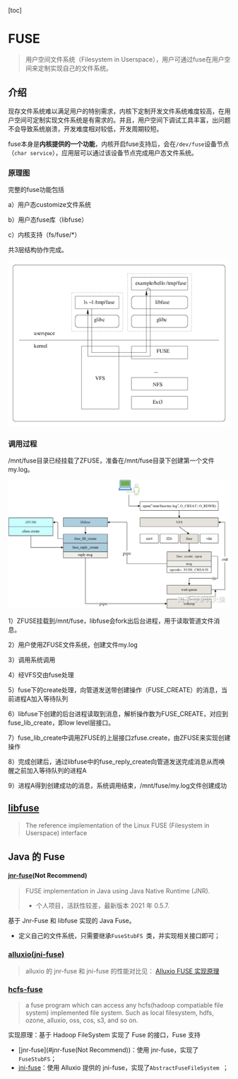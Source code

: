 [toc]

# FUSE

> 用户空间文件系统（Filesystem in Userspace），用户可通过fuse在用户空间来定制实现自己的文件系统。

## 介绍

现存文件系统难以满足用户的特别需求，内核下定制开发文件系统难度较高，在用户空间可定制实现文件系统是有需求的。并且，用户空间下调试工具丰富，出问题不会导致系统崩溃，开发难度相对较低，开发周期较短。

fuse本身是**内核提供的一个功能**，内核开启fuse支持后，会在`/dev/fuse`设备节点（`char service`），应用层可以通过该设备节点完成用户态文件系统。

### 原理图

完整的fuse功能包括

a）用户态customize文件系统

b）用户态fuse库（libfuse）

c）内核支持（fs/fuse/*）

共3层结构协作完成。

![bridge](pics/fuse_kernel_user.jpg)

### 调用过程

/mnt/fuse目录已经挂载了ZFUSE，准备在/mnt/fuse目录下创建第一个文件my.log。

<img src="pics\fuse_call.jpg" alt="img" style="zoom: 50%;" />

1）ZFUSE挂载到/mnt/fuse，libfuse会fork出后台进程，用于读取管道文件消息。

2）用户使用ZFUSE文件系统，创建文件my.log

3）调用系统调用

4）经VFS交由fuse处理

5）fuse下的create处理，向管道发送带创建操作（FUSE_CREATE）的消息，当前进程A加入等待队列

6）libfuse下创建的后台进程读取到消息，解析操作数为FUSE_CREATE，对应到fuse_lib_create，即low level层接口。

7）fuse_lib_create中调用ZFUSE的上层接口zfuse.create，由ZFUSE来实现创建操作

8）完成创建后，通过libfuse中的fuse_reply_create向管道发送完成消息从而唤醒之前加入等待队列的进程A

9）进程A得到创建成功的消息，系统调用结束，/mnt/fuse/my.log文件创建成功



## [libfuse](https://github.com/libfuse/libfuse)

> The reference implementation of the Linux FUSE (Filesystem in Userspace) interface



## Java 的 Fuse

#### [jnr-fuse](https://github.com/SerCeMan/jnr-fuse)(Not Recommend)

>  FUSE implementation in Java using Java Native Runtime (JNR).
>
>  - 个人项目，活跃性较差，最新版本 2021 年 0.5.7.

基于 Jnr-Fuse 和 libfuse 实现的 Java Fuse。

- 定义自己的文件系统，只需要继承`FuseStubFS `类，并实现相关接口即可；

### [alluxio(jni-fuse)](https://github.com/Alluxio/alluxio)

> alluxio 的 jnr-fuse 和 jni-fuse 的性能对比见： [Alluxio FUSE 实现原理](https://zhuanlan.zhihu.com/p/361151559)



### [hcfs-fuse](https://github.com/opendataio/hcfsfuse)

> a fuse program which can access any hcfs(hadoop compatiable file system) implemented file system. Such as local filesystem, hdfs, ozone, alluxio, oss, cos, s3, and so on.

实现原理：基于 Hadoop FileSystem 实现了 Fuse 的接口，Fuse 支持

- [jnr-fuse](#jnr-fuse(Not Recommend))：使用 jnr-fuse，实现了`FuseStubFS`；
- [jni-fuse](#alluxio(jni-fuse))：使用 Alluxio 提供的 jni-fuse，实现了`AbstractFuseFileSystem `；